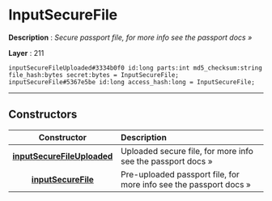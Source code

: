 # InputSecureFile

**Description** : *Secure passport file, for more info see the passport docs »*

**Layer** : 211

```tl
inputSecureFileUploaded#3334b0f0 id:long parts:int md5_checksum:string file_hash:bytes secret:bytes = InputSecureFile;
inputSecureFile#5367e5be id:long access_hash:long = InputSecureFile;
```

---

## Constructors

| Constructor | Description |
| :---: | :--- |
| [**inputSecureFileUploaded**](constructor/inputSecureFileUploaded) | Uploaded secure file, for more info see the passport docs » |
| [**inputSecureFile**](constructor/inputSecureFile) | Pre-uploaded passport file, for more info see the passport docs » |
